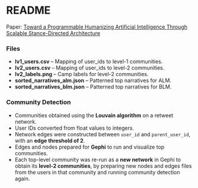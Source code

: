 # README

Paper: [Toward a Programmable Humanizing Artificial Intelligence Through Scalable Stance-Directed Architecture](https://ieeexplore.ieee.org/abstract/document/10659024)

### Files

- **lv1_users.csv** – Mapping of user_ids to level-1 communities.  
- **lv2_users.csv** – Mapping of user_ids to level-2 communities.  
- **lv2_labels.png** – Camp labels for level-2 communities.  
- **sorted_narratives_alm.json** – Patterned top narratives for ALM.  
- **sorted_narratives_blm.json** – Patterned top narratives for BLM.  

### Community Detection

- Communities obtained using the **Louvain algorithm** on a retweet network.  
- User IDs converted from float values to integers.
- Network edges were constructed between `user_id` and `parent_user_id`, with an **edge threshold of 2**. 
- Edges and nodes prepared for **Gephi** to run and visualize top communities.  
- Each top-level community was re-run as a **new network** in Gephi to obtain its **level-2 communities**, by preparing new nodes and edges files from the users in that community and running community detection again.  
